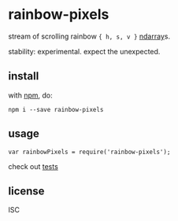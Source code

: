 # rainbow-pixels

stream of scrolling rainbow `{ h, s, v }` [ndarray](https://npmjs.org/ndarray)s.

stability: experimental. expect the unexpected.

## install

with [npm](http://npmjs.org), do:

```
npm i --save rainbow-pixels
```

## usage

```
var rainbowPixels = require('rainbow-pixels');
```

check out [tests](https://github.com/ahdinosaur/react-render-stream/blob/master/test.js)

## license

ISC
